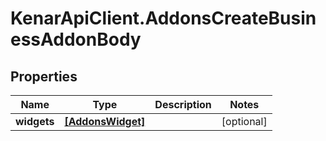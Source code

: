 # KenarApiClient.AddonsCreateBusinessAddonBody

## Properties

Name | Type | Description | Notes
------------ | ------------- | ------------- | -------------
**widgets** | [**[AddonsWidget]**](AddonsWidget.md) |  | [optional] 


